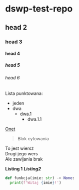 # dswp-test-repo
## head 2
### head 3
#### head 4
##### head 5
###### head 6

Lista punktowana:
* jeden
* dwa
  * dwa.1
    * dwa.1.1
   
[Onet](http://www.onet.pl)    

> Blok cytowania

To jest wiersz  
Drugi jego wers  
Ale zawijania brak  

**Listing 1**
**_Listing2_**
```python
def funkcja(imie: str) -> None:
  print(f'Witaj {imie}!')
```
